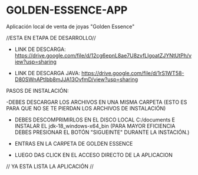 # GOLDEN-ESSENCE-APP

Aplicación local de venta de joyas "Golden Essence"

//ESTA EN ETAPA DE DESARROLLO//

* LINK DE DESCARGA:
https://drive.google.com/file/d/12cg6epnL8ae7U8zvfLlgoatZJYNtUtPh/view?usp=sharing

* LINK DE DESCARGA JAVA:
https://drive.google.com/file/d/1rS1WT58-D80SWnAPtIbb8mJJA13OvfmD/view?usp=sharing


PASOS DE INSTALACIÓN:

-DEBES DESCARGAR LOS ARCHIVOS EN UNA MISMA CARPETA (ESTO ES PARA QUE NO SE TE PIERDAN LOS ARCHIVOS DE INSTALACIÓN)

- DEBES DESCOMPRIMIRLOS EN EL DISCO LOCAL C:/documents E INSTALAR EL jdk-18_windows-x64_bin (PARA MAYOR EFICIENCIA DEBES PRESIONAR EL BOTÓN "SIGUEINTE" DURANTE LA INSTACIÓN.)

- ENTRAS EN LA CARPETA DE GOLDEN ESSENCE 

- LUEGO DAS CLICK EN EL ACCESO DIRECTO DE LA APLICACION 

// YA ESTA LISTA LA APLICACIÓN //
